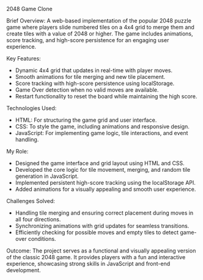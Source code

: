 2048 Game Clone

Brief Overview:
A web-based implementation of the popular 2048 puzzle game where players slide numbered tiles on a 4x4 grid to merge them and create tiles with a value of 2048 or higher. The game includes animations, score tracking, and high-score persistence for an engaging user experience.

Key Features:
- Dynamic 4x4 grid that updates in real-time with player moves.
-	Smooth animations for tile merging and new tile placement.
-	Score tracking with high-score persistence using localStorage.
-	Game Over detection when no valid moves are available.
-	Restart functionality to reset the board while maintaining the high score.

Technologies Used:
- HTML: For structuring the game grid and user interface.
- CSS: To style the game, including animations and responsive design.
- JavaScript: For implementing game logic, tile interactions, and event handling.

My Role:
- Designed the game interface and grid layout using HTML and CSS.
- Developed the core logic for tile movement, merging, and random tile generation in JavaScript.
- Implemented persistent high-score tracking using the localStorage API.
- Added animations for a visually appealing and smooth user experience.

Challenges Solved:
- Handling tile merging and ensuring correct placement during moves in all four directions.
- Synchronizing animations with grid updates for seamless transitions.
- Efficiently checking for possible moves and empty tiles to detect game-over conditions.

Outcome:
The project serves as a functional and visually appealing version of the classic 2048 game. It provides players with a fun and interactive experience, showcasing strong skills in JavaScript and front-end development.
